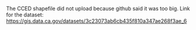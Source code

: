 The CCED shapefile did not upload because github said it was too big. Link for the dataset: https://gis.data.ca.gov/datasets/3c23073ab6cb435f810a347ae268f3ae_6
